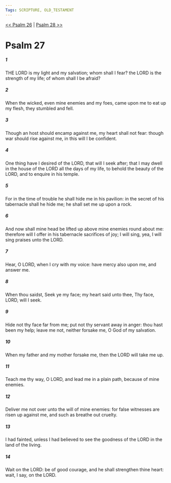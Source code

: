 ```yaml
---
Tags: SCRIPTURE, OLD_TESTAMENT
---
```


[<< Psalm 26](OLD_TESTAMENT/19_Psalms/Psalm_26.md) | [Psalm 28 >>](OLD_TESTAMENT/19_Psalms/Psalm_28.md)

# Psalm 27

##### 1
 THE LORD is my light and my salvation; whom shall I fear? the LORD is the strength of my life; of whom shall I be afraid?
##### 2
 When the wicked, even mine enemies and my foes, came upon me to eat up my flesh, they stumbled and fell.
##### 3
 Though an host should encamp against me, my heart shall not fear: though war should rise against me, in this will I be confident.
##### 4
 One thing have I desired of the LORD, that will I seek after; that I may dwell in the house of the LORD all the days of my life, to behold the beauty of the LORD, and to enquire in his temple.
##### 5
 For in the time of trouble he shall hide me in his pavilion: in the secret of his tabernacle shall he hide me; he shall set me up upon a rock.
##### 6
 And now shall mine head be lifted up above mine enemies round about me: therefore will I offer in his tabernacle sacrifices of joy; I will sing, yea, I will sing praises unto the LORD.
##### 7
 Hear, O LORD, when I cry with my voice: have mercy also upon me, and answer me.
##### 8
 When thou saidst, Seek ye my face; my heart said unto thee, Thy face, LORD, will I seek.
##### 9
 Hide not thy face far from me; put not thy servant away in anger: thou hast been my help; leave me not, neither forsake me, O God of my salvation.
##### 10
 When my father and my mother forsake me, then the LORD will take me up.
##### 11
 Teach me thy way, O LORD, and lead me in a plain path, because of mine enemies.
##### 12
 Deliver me not over unto the will of mine enemies: for false witnesses are risen up against me, and such as breathe out cruelty.
##### 13
 I had fainted, unless I had believed to see the goodness of the LORD in the land of the living.
##### 14
 Wait on the LORD: be of good courage, and he shall strengthen thine heart: wait, I say, on the LORD.
